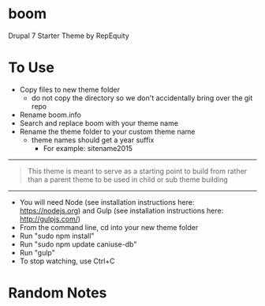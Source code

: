 boom
====

Drupal 7 Starter Theme by RepEquity

To Use
======

- Copy files to new theme folder
	- do not copy the directory so we don't accidentally bring over the git repo
- Rename boom.info
- Search and replace boom with your theme name
- Rename the theme folder to your custom theme name
  - theme names should get a year suffix
    - For example: sitename2015

---

> This theme is meant to serve as a starting point to build from rather than a parent theme to be used in child or sub theme building

---

-  You will need Node (see installation instructions here: https://nodejs.org) and Gulp (see installation instructions here: http://gulpjs.com/)
-  From the command line, cd into your new theme folder
-  Run "sudo npm install"
-  Run "sudo npm update caniuse-db"
-  Run "gulp"
-  To stop watching, use Ctrl+C

Random Notes
============

